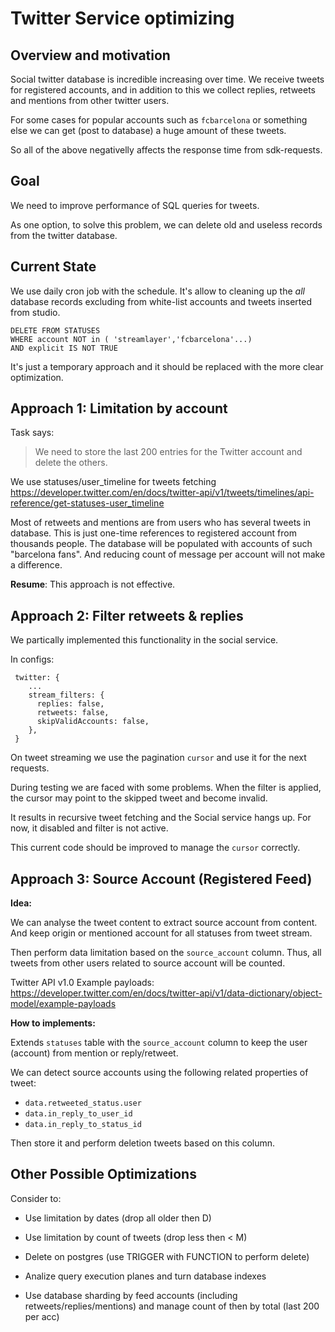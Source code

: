 # Twitter Service optimizing

## Overview and motivation

Social twitter database is incredible increasing over time. 
We receive tweets for registered accounts, and in addition to this we collect replies, retweets and mentions from other twitter users. 

For some cases for popular accounts such as `fcbarcelona` or something else we can get (post to database) a huge amount of these tweets.

So all of the above negativelly affects the response time from sdk-requests.


## Goal

We need to improve performance of SQL queries for tweets.

As one option, to solve this problem, we can delete old and useless records from the twitter database.


## Current State

We use daily cron job with the schedule. It's allow to cleaning up the *all* database records excluding from white-list accounts and tweets inserted from studio.

```
DELETE FROM STATUSES 
WHERE account NOT in ( 'streamlayer','fcbarcelona'...) 
AND explicit IS NOT TRUE
```

It's just a temporary approach and it should be replaced with the more clear optimization.



## Approach 1: Limitation by account

Task says:
>We need to store the last 200 entries for the Twitter account and delete the others.


We use statuses/user_timeline for tweets fetching
https://developer.twitter.com/en/docs/twitter-api/v1/tweets/timelines/api-reference/get-statuses-user_timeline


Most of retweets and mentions are from users who has several tweets in database. This is just one-time references to registered account from thousands people.
The database will be populated with accounts of such "barcelona fans".
And reducing count of message per account will not make a difference.


**Resume**: This approach is not effective.

## Approach 2: Filter retweets & replies

We partically implemented this functionality in the social service.

In configs:
```
 twitter: {
    ...
    stream_filters: {
      replies: false,
      retweets: false,
      skipValidAccounts: false,
    },
 }
```


On tweet streaming we use the pagination `cursor` and use it for the next requests. 

During testing we are faced with some problems. When the filter is applied, the cursor may point to the skipped tweet and become invalid.

It results in recursive tweet fetching and the Social service hangs up.
For now, it disabled and filter is not active.

This current code should be improved to manage the `cursor` correctly.


## Approach 3: Source Account (Registered Feed)


**Idea:**

We can analyse the tweet content to extract source account from content.
And keep origin or mentioned account for all statuses from tweet stream.

Then perform data limitation based on the `source_account` column.
Thus, all tweets from other users related to source account will be counted.

Twitter API v1.0 Example payloads:
https://developer.twitter.com/en/docs/twitter-api/v1/data-dictionary/object-model/example-payloads


**How to implements:**

Extends `statuses` table with the `source_account` column to keep the user (account) from mention or reply/retweet.

We can detect source accounts using the following related properties of tweet:

- `data.retweeted_status.user`
- `data.in_reply_to_user_id` 
- `data.in_reply_to_status_id`

Then store it and perform deletion tweets based on this column.


## Other Possible Optimizations

Consider to:

- Use limitation by dates (drop all older then D)

- Use limitation by count of tweets (drop less then < M)

- Delete on postgres (use TRIGGER with FUNCTION to perform delete)

- Analize query execution planes and turn database indexes 

- Use database sharding by feed accounts (including retweets/replies/mentions) and manage count of then by total (last 200 per acc)


